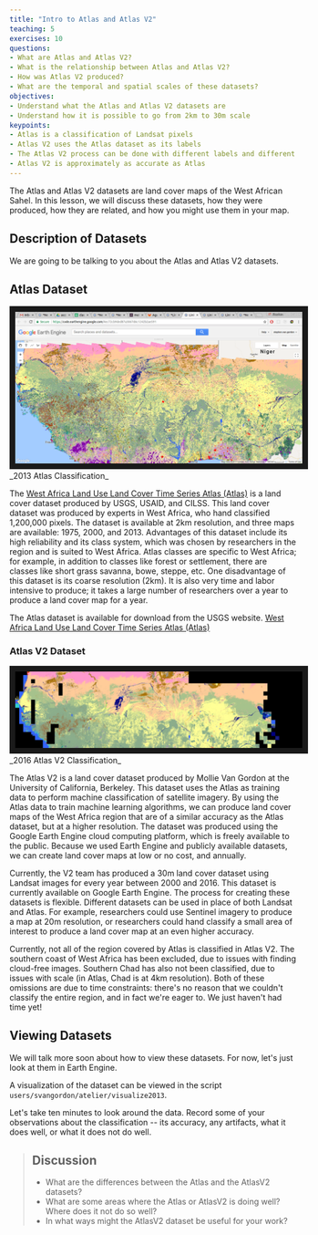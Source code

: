 ```yaml
---
title: "Intro to Atlas and Atlas V2"
teaching: 5
exercises: 10
questions:
- What are Atlas and Atlas V2?
- What is the relationship between Atlas and Atlas V2?
- How was Atlas V2 produced?
- What are the temporal and spatial scales of these datasets?
objectives:
- Understand what the Atlas and Atlas V2 datasets are
- Understand how it is possible to go from 2km to 30m scale
keypoints:
- Atlas is a classification of Landsat pixels
- Atlas V2 uses the Atlas dataset as its labels
- The Atlas V2 process can be done with different labels and different features
- Atlas V2 is approximately as accurate as Atlas
---
```


The Atlas and Atlas V2 datasets are land cover maps of the West African Sahel. In this lesson, we will discuss these datasets, how they were produced, how they are related, and how you might use them in your map.

## Description of Datasets

We are going to be talking to you about the Atlas and Atlas V2 datasets.

## Atlas Dataset

<img src="../fig/01-atlas-2013.png" border="10" >
_2013 Atlas Classification_

The [West Africa Land Use Land Cover Time Series Atlas (Atlas)](https://eros.usgs.gov/westafrica/) is a land cover dataset produced by USGS, USAID, and CILSS. This land cover dataset was produced by experts in West Africa, who hand classified 1,200,000 pixels. The dataset is available at 2km resolution, and three maps are available: 1975, 2000, and 2013. Advantages of this dataset include its high reliability and its class system, which was chosen by researchers in the region and is suited to West Africa. Atlas classes are specific to West Africa; for example, in addition to classes like forest or settlement, there are classes like short grass savanna, bowe, steppe, etc. One disadvantage of this dataset is its coarse resolution (2km). It is also very time and labor intensive to produce; it takes a large number of researchers over a year to produce a land cover map for a year.

The Atlas dataset is available for download from the USGS website. [West Africa Land Use Land Cover Time Series Atlas (Atlas)](https://eros.usgs.gov/westafrica/)

### Atlas V2 Dataset
<img src="../fig/01-atlas-v2-2016.png" border="10" >
_2016 Atlas V2 Classification_

The Atlas V2 is a land cover dataset produced by Mollie Van Gordon at the University of California, Berkeley. This dataset uses the Atlas as training data to perform machine classification of satellite imagery. By using the Atlas data to train machine learning algorithms, we can produce land cover maps of the West Africa region that are of a similar accuracy as the Atlas dataset, but at a higher resolution. The dataset was produced using the Google Earth Engine cloud computing platform, which is freely available to the public. Because we used Earth Engine and publicly available datasets, we can create land cover maps at low or no cost, and annually.

Currently, the V2 team has produced a 30m land cover dataset using Landsat images for every year between 2000 and 2016. This dataset is currently available on Google Earth Engine. The process for creating these datasets is flexible. Different datasets can be used in place of both Landsat and Atlas. For example, researchers could use Sentinel imagery to produce a map at 20m resolution, or researchers could hand classify a small area of interest to produce a land cover map at an even higher accuracy.

Currently, not all of the region covered by Atlas is classified in Atlas V2. The southern coast of West Africa has been excluded, due to issues with finding cloud-free images. Southern Chad has also not been classified, due to issues with scale (in Atlas, Chad is at 4km resolution). Both of these omissions are due to time constraints: there's no reason that we couldn't classify the entire region, and in fact we're eager to. We just haven't had time yet!

## Viewing Datasets
We will talk more soon about how to view these datasets. For now, let's just look at them in Earth Engine.

A visualization of the dataset can be viewed in the script `users/svangordon/atelier/visualize2013`.

Let's take ten minutes to look around the data. Record some of your observations about the classification -- its accuracy, any artifacts, what it does well, or what it does not do well.

> ## Discussion
>
> * What are the differences between the Atlas and the AtlasV2 datasets?
> * What are some areas where the Atlas or AtlasV2 is doing well? Where does it not do so well?
> * In what ways might the AtlasV2 dataset be useful for your work?
